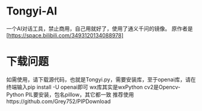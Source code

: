 # Tongyi-AI
一个AI对话工具，禁止商用，自己用就好了，使用了通义千问的镜像。
原作者是[https://space.bilibili.com/3493120134088978]
# 下载问题
如需使用，请下载源代码，也就是Tongyi.py，需要安装库，至于openai库，请在终端输入pip install -U openai即可
wx库其实是wxPython
cv2是Opencv-Python
PIL要安装，包名pillow，其它都一致
推荐使用https://github.com/Grey752/PIPDownload

